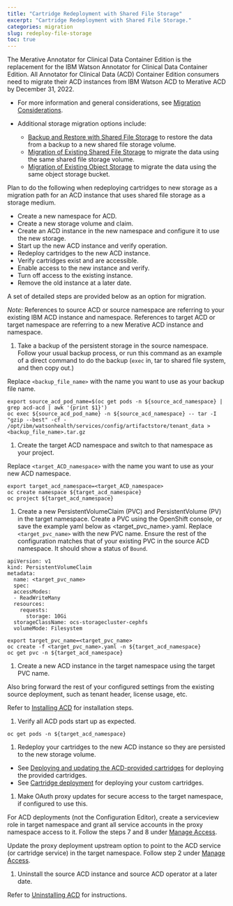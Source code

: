 ```yaml
---
title: "Cartridge Redeployment with Shared File Storage"
excerpt: "Cartridge Redeployment with Shared File Storage."
categories: migration
slug: redeploy-file-storage
toc: true
---
```


The Merative Annotator for Clinical Data Container Edition is the replacement for the IBM Watson Annotator for Clinical Data Container Edition. All Annotator for Clinical Data (ACD) Container Edition consumers need to migrate their ACD instances from IBM Watson ACD to Merative ACD by December 31, 2022.

- For more information and general considerations, see [Migration Considerations](/migration/considerations/).
- Additional storage migration options include:

  - [Backup and Restore with Shared File Storage](/migration/restore-file-storage/) to restore the data from a backup to a new shared file storage volume.
  - [Migration of Existing Shared File Storage](/migration/migrate-file-storage/) to migrate the data using the same shared file storage volume.
  - [Migration of Existing Object Storage](/migration/migrate-object-storage/) to migrate the data using the same object storage bucket.

Plan to do the following when redeploying cartridges to new storage as a migration path for an ACD instance that uses shared file storage as a storage medium.

- Create a new namespace for ACD.
- Create a new storage volume and claim.
- Create an ACD instance in the new namespace and configure it to use the new storage.
- Start up the new ACD instance and verify operation.
- Redeploy cartridges to the new ACD instance.
- Verify cartridges exist and are accessible.
- Enable access to the new instance and verify.
- Turn off access to the existing instance.
- Remove the old instance at a later date.

A set of detailed steps are provided below as an option for migration.

_Note:_ References to source ACD or source namespace are referring to your existing IBM ACD instance and namespace. References to target ACD or target namespace are referring to a new Merative ACD instance and namespace.

1. Take a backup of the persistent storage in the source namespace. Follow your usual backup process, or run this command as an example of a direct command to do the backup (`exec` in, tar to shared file system, and then copy out.)

  Replace `<backup_file_name>` with the name you want to use as your backup file name.

  ```
  export source_acd_pod_name=$(oc get pods -n ${source_acd_namespace} | grep acd-acd | awk '{print $1}')
  oc exec ${source_acd_pod_name} -n ${source_acd_namespace} -- tar -I "gzip --best" -cf - /opt/ibm/watsonhealth/services/config/artifactstore/tenant_data > <backup_file_name>.tar.gz
  ```

1. Create the target ACD namespace and switch to that namespace as your project.

  Replace `<target_ACD_namespace>` with the name you want to use as your new ACD namespace.

  ```
  export target_acd_namespace=<target_ACD_namespace>
  oc create namespace ${target_acd_namespace}
  oc project ${target_acd_namespace}
  ```

1. Create a new PersistentVolumeClaim (PVC) and PersistentVolume (PV) in the target namespace. Create a PVC using the OpenShift console, or save the example yaml below as <target_pvc_name>.yaml. Replace `<target_pvc_name>` with the new PVC name. Ensure the rest of the configuration matches that of your existing PVC in the source ACD namespace. It should show a status of `Bound`.

  ```
  apiVersion: v1
  kind: PersistentVolumeClaim
  metadata:
    name: <target_pvc_name>
    spec:
    accessModes:
    - ReadWriteMany
    resources:
      requests:
        storage: 10Gi
    storageClassName: ocs-storagecluster-cephfs
    volumeMode: Filesystem
  ```

  ```
  export target_pvc_name=<target_pvc_name>
  oc create -f <target_pvc_name>.yaml -n ${target_acd_namespace}
  oc get pvc -n ${target_acd_namespace}
  ```

1. Create a new ACD instance in the target namespace using the target PVC name.

  Also bring forward the rest of your configured settings from the existing source deployment, such as tenant header, license usage, etc.

  Refer to [Installing ACD](/installing/installing/) for installation steps.

1. Verify all ACD pods start up as expected.

  ```
  oc get pods -n ${target_acd_namespace}
  ```

1. Redeploy your cartridges to the new ACD instance so they are persisted to the new storage volume.

  - See [Deploying and updating the ACD-provided cartridges](/usage/getting-started/#deploying-and-updating-the-acd-provided-cartridges) for deploying the provided cartridges.
  - See [Cartridge deployment](/usage/customizing/#cartridge-deployment) for deploying your custom cartridges.

1. Make OAuth proxy updates for secure access to the target namespace, if configured to use this.

  For ACD deployments (not the Configuration Editor), create a serviceview role in target namespace and grant all service accounts in the proxy namespace access to it. Follow the steps 7 and 8 under [Manage Access](/security/manage-access/).

  Update the proxy deployment upstream option to point to the ACD service (or cartridge service) in the target namespace. Follow step 2 under [Manage Access](/security/manage-access/).

1. Uninstall the source ACD instance and source ACD operator at a later date.

  Refer to [Uninstalling ACD](https://merative.github.io/acd-containers/installing/uninstalling/) for instructions.
